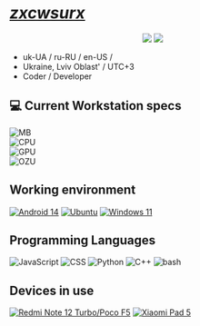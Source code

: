 # _<ins>[zxcwsurx](https://linktr.ee/zxcwsurx)</ins>_
<div align="center">
  <img src="https://github-readme-stats.vercel.app/api?username=zxcwsurx&show_icons=true&theme=catppuccin_mocha&border_radius=12&hide_border=true">
  <img src="https://github-readme-stats.vercel.app/api/top-langs?username=zxcwsurx&layout=compact&show_icons=true&theme=catppuccin_mocha&border_radius=12&hide_border=true">
</div>

- uk-UA / ru-RU / en-US /
- Ukraine, Lviv Oblast' / UTC+3
- Coder / Developer


## 💻 Current Workstation specs
![MB](https://img.shields.io/badge/ASUS-PRIME_H510M–E-cba6f7?style=for-the-badge&logoColor=cdd6f4&labelColor=1e1e2e)
<br>
![CPU](https://img.shields.io/badge/INTEL-Core_i3–10100F-cba6f7?style=for-the-badge&logoColor=cdd6f4&labelColor=1e1e2e)
<br> 
![GPU](https://img.shields.io/badge/MSI-GeForce_Gtx_1660_SUPER_VENTUS_XS_OC-cba6f7?style=for-the-badge&logoColor=cdd6f4&labelColor=1e1e2e)
<br>
![OZU](https://img.shields.io/badge/RAM-16gb_ddr4-cba6f7?style=for-the-badge&logoColor=cdd6f4&labelColor=1e1e2e)


## Working environment
[![Android 14](https://img.shields.io/badge/Android%2014%20QPR2-3ddc84?style=flat-square&logo=android&logoColor=ffffff)](https://www.android.com/android-14/)
[![Ubuntu](https://img.shields.io/badge/Ubuntu%2024.04%20LTS-E95420?style=flat-square&logo=ubuntu&logoColor=ffffff)](https://ubuntu.com/desktop/)
[![Windows 11](https://img.shields.io/badge/Windows%2011%2022H2-3bb3eb?style=flat-square&logo=windows&logoColor=ffffff)](https://www.microsoft.com/en-gb/windows/windows-11/)

## Programming Languages
![JavaScript](https://img.shields.io/badge/-JavaScript-f0db4f?style=flat-square&logo=javascript&logoColor=000)
![CSS](https://img.shields.io/badge/-CSS-264de4?style=flat-square&logo=css3&logoColor=fff)
![Python](https://img.shields.io/badge/-Python-3776ab?style=flat-square&logo=python&logoColor=fff)
![C++](https://img.shields.io/badge/-C++-blue?style=flat-square&logo=cplusplus&logoColor=fff)
![bash](https://img.shields.io/badge/-bash-4eaa25?style=flat-square&logo=gnu%20bash&logoColor=fff)

## Devices in use
[![Redmi Note 12 Turbo/Poco F5](https://img.shields.io/badge/-POCO%20F5-black?style=flat-square&logo=xiaomi&logoColor=ffffff)](https://po.co/global/product/poco-f5/)
[![Xiaomi Pad 5 ](https://img.shields.io/badge/-Xiaomi%20Pad%205-orange?style=flat-square&logo=xiaomi&logoColor=ffffff)](https://www.mi.com/uk/product/xiaomi-pad-5/)
